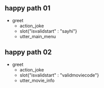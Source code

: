 ## happy path 01
* greet
  - action_joke
  - slot{"isvalidstart" : "sayhi"}
  - utter_main_menu

## happy path 02
* greet
  - action_joke
  - slot{"isvalidstart" : "validmoviecode"}
  - utter_movie_info
